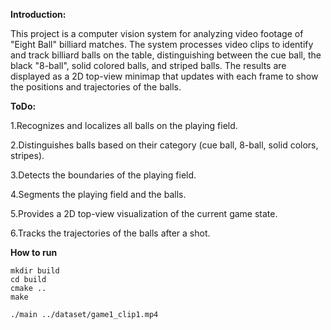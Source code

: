**Introduction:**

This project is a computer vision system for analyzing video footage of "Eight Ball" billiard matches. The system processes video clips to identify and track billiard balls on the table, distinguishing between the cue ball, the black "8-ball", solid colored balls, and striped balls. The results are displayed as a 2D top-view minimap that updates with each frame to show the positions and trajectories of the balls.

**ToDo:**

1.Recognizes and localizes all balls on the playing field.

2.Distinguishes balls based on their category (cue ball, 8-ball, solid colors, stripes).

3.Detects the boundaries of the playing field.

4.Segments the playing field and the balls.

5.Provides a 2D top-view visualization of the current game state.

6.Tracks the trajectories of the balls after a shot.

**How to run**
```
mkdir build
cd build
cmake ..
make
```
```
./main ../dataset/game1_clip1.mp4
```
